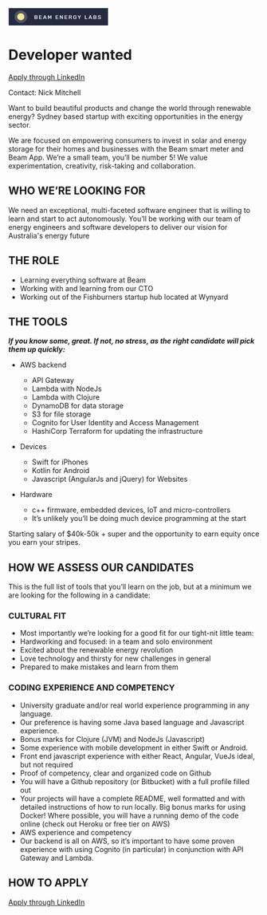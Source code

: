 ![Beam logo](../res/beam-logo.png)

# Developer wanted

[Apply through LinkedIn][21cc27de]

  [21cc27de]: https://www.linkedin.com/company/beam-energy-labs/ "Beam Energy Jobs on LinkedIn"

Contact: Nick Mitchell

Want to build beautiful products and change the world through renewable energy? Sydney based startup with exciting opportunities in the energy sector.

We are focused on empowering consumers to invest in solar and energy storage for their homes and businesses with the Beam smart meter and Beam App. We’re a small team, you’ll be number 5! We value experimentation, creativity, risk-taking and collaboration.<!--more-->

## WHO WE’RE LOOKING FOR

We need an exceptional, multi-faceted software engineer that is willing to learn and start to act autonomously. You’ll be working with our team of energy engineers and software developers to deliver our vision for Australia's energy future

## THE ROLE

* Learning everything software at Beam
* Working with and learning from our CTO
* Working out of the Fishburners startup hub located at Wynyard

## THE TOOLS

***If you know some, great. If not, no stress, as the right candidate will pick them up quickly:***

* AWS backend
  * API Gateway
  * Lambda with NodeJs
  * Lambda with Clojure
  * DynamoDB for data storage
  * S3 for file storage
  * Cognito for User Identity and Access Management
  * HashiCorp Terraform for updating the infrastructure

* Devices
  * Swift for iPhones
  * Kotlin for Android
  * Javascript (AngularJs and jQuery) for Websites

* Hardware
  * c++ firmware, embedded devices, IoT and micro-controllers
  * It’s unlikely you’ll be doing much device programming at the start

Starting salary of $40k-50k + super and the opportunity to earn equity once you earn your stripes.

## HOW WE ASSESS OUR CANDIDATES

This is the full list of tools that you’ll learn on the job, but at a minimum we are looking for the following in a candidate:

### CULTURAL FIT

* Most importantly we’re looking for a good fit for our tight-nit little team:
* Hardworking and focused: in a team and solo environment
* Excited about the renewable energy revolution
* Love technology and thirsty for new challenges in general
* Prepared to make mistakes and learn from them

### CODING EXPERIENCE AND COMPETENCY

* University graduate and/or real world experience programming in any language.
* Our preference is having some Java based language and Javascript experience.
* Bonus marks for Clojure (JVM) and NodeJs (Javascript)
* Some experience with mobile development in either Swift or Android.   
* Front end javascript experience with either React, Angular, VueJs ideal, but not required
* Proof of competency, clear and organized code on Github
* You will have a Github repository (or Bitbucket) with a full profile filled out
* Your projects will have a complete README, well formatted and with detailed instructions of how to run locally. Big bonus marks for using Docker!
Where possible, you will have a running demo of the code online (check out Heroku or free tier on AWS)
* AWS experience and competency
* Our backend is all on AWS, so it’s important to have some proven experience with using Cognito (in particular) in conjunction with API Gateway and Lambda.

## HOW TO APPLY
[Apply through LinkedIn][21cc27de]

  [21cc27de]: https://www.linkedin.com/company/beam-energy-labs/ "Beam Energy Jobs on LinkedIn"
